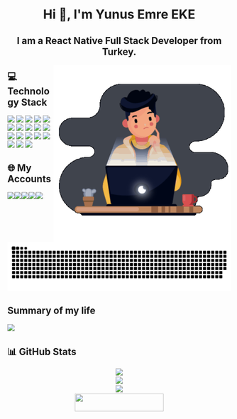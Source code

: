 <h1 align="center">Hi 👋, I'm Yunus Emre EKE</h1>
<h2 align="center">I am a React Native Full Stack Developer from Turkey.</h2>



<div align="right">
  <img align="right" alt="Coding" width="400" src="./coding.gif"/>
</div>

## 💻 Technology Stack
<div  align="left">
<a href="#"><img src="https://img.shields.io/badge/React_Native-20232A?style=for-the-badge&logo=react&logoColor=61DAFB"></a>
<a href="#"><img src="https://img.shields.io/badge/TypeScript-007ACC?style=for-the-badge&logo=typescript&logoColor=white"></a>
<a href="#"><img src="https://img.shields.io/badge/Swift-FA7343?style=for-the-badge&logo=swift&logoColor=white"></a>
<a href="#"><img src="https://img.shields.io/badge/VSCode-0078D4?style=for-the-badge&logo=visual%20studio%20code&logoColor=white"></a>
<a href="#"><img src="https://img.shields.io/badge/Xcode-007ACC?style=for-the-badge&logo=Xcode&logoColor=white"></a>
<a href="#"><img src="https://img.shields.io/badge/Android_Studio-3DDC84?style=for-the-badge&logo=android-studio&logoColor=white"></a>
<a href="#"><img src="https://img.shields.io/badge/firebase-ffca28?style=for-the-badge&logo=firebase&logoColor=black"></a>
<a href="#"><img src="https://img.shields.io/badge/Arduino_IDE-00979D?style=for-the-badge&logo=arduino&logoColor=white"></a>
<a href="#"><img src="https://img.shields.io/badge/Amazon_AWS-FF9900?style=for-the-badge&logo=amazonaws&logoColor=white"></a>
<a href="#"><img src="https://img.shields.io/badge/Cloudflare-F38020?style=for-the-badge&logo=Cloudflare&logoColor=white"></a>
<a href="#"><img src="https://img.shields.io/badge/Docker-2CA5E0?style=for-the-badge&logo=docker&logoColor=white"></a>
<a href="#"><img src="https://img.shields.io/badge/Nginx-009639?style=for-the-badge&logo=nginx&logoColor=white"></a>  
<a href="#"><img src="https://img.shields.io/badge/Node%20js-339933?style=for-the-badge&logo=nodedotjs&logoColor=white"></a>
<a href="#"><img src="https://img.shields.io/badge/Express%20js-000000?style=for-the-badge&logo=express&logoColor=white"></a>
<a href="#"><img src="https://img.shields.io/badge/MySQL-005C84?style=for-the-badge&logo=mysql&logoColor=white"></a>
<a href="#"><img src="https://img.shields.io/badge/JWT-000000?style=for-the-badge&logo=JSON%20web%20tokens&logoColor=white"></a>
<a href="#"><img src="https://img.shields.io/badge/Laravel-FF2D20?style=for-the-badge&logo=laravel&logoColor=white"></a>
<a href="#"><img src="https://img.shields.io/badge/Postman-FF6C37?style=for-the-badge&logo=Postman&logoColor=white"></a>
</div>


## 🌐 My Accounts
<div style="display:flex;">
<a target="_blank" rel="noopener noreferrer" href="https://www.instagram.com/yemreeke" ><img src="https://img.shields.io/badge/Instagram-E4405F?style=for-the-badge&logo=instagram&logoColor=white"></a>
<a href="https://www.linkedin.com/in/yemreeke/" target="_blank"><img src="https://img.shields.io/badge/LinkedIn-0077B5?style=for-the-badge&logo=linkedin&logoColor=white"></a>
<a href="https://www.yemreeke.com/" target="_blank"><img src="https://img.shields.io/badge/website-000000?style=for-the-badge&logo=About.me&logoColor=white"></a>
<a href="https://apps.apple.com/us/developer/yunus-emre-eke/id1713998736" target="_blank"><img src="https://img.shields.io/badge/App_Store-0D96F6?style=for-the-badge&logo=app-store&logoColor=white"></a>
<a href="https://play.google.com/store/apps/developer?id=Yunus+Emre+EKE" target="_blank"><img src="https://img.shields.io/badge/Google_Play-414141?style=for-the-badge&logo=google-play&logoColor=white"></a>
</div>
<picture>
  <source media="(prefers-color-scheme: dark)" srcset="https://github.com/yemreeke/yemreeke/blob/output/snake-dark.svg" />
  <source media="(prefers-color-scheme: light)" srcset="https://github.com/yemreeke/yemreeke/blob/output/snake.svg" />
  <img alt="github-snake" src="https://github.com/yemreeke/yemreeke/blob/output/snake.svg" />
</picture>


## Summary of my life
<img height=400 src="https://media.giphy.com/media/VBH1sIJSPtnS5dy3f5/giphy.gif">

## 📊 GitHub Stats
<div align="center">
  <img width="400" src="https://streak-stats.demolab.com?user=yemreeke&locale=en&mode=daily&theme=dracula&hide_border=false&border_radius=5" />
</div>
<div align="center">
  <img width="400" src="https://github-readme-stats.vercel.app/api/top-langs?username=yemreeke&locale=en&hide_title=false&layout=compact&card_width=320&langs_count=6&theme=dracula&hide_border=false" />
</div>
<div align="center">
  <img width="400" src="https://github-readme-stats.vercel.app/api/?username=yemreeke&show_icons=true&theme=dracula&include_all_commits=true" />
</div>
<div align="center">
  <img height="40" width="200" src="https://komarev.com/ghpvc/?username=yemreeke&color=FF5106" />
</div>
